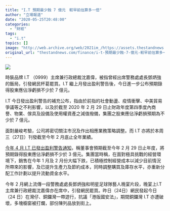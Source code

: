 ```yaml
---
title: "I.T 預期最少蝕 7 億元　較早前估算多一倍"
author: "立場報道"
date: "2020-05-25T20:48:00"
categories:
  - "財經"
tags:
  - "i.t"
topics: []
image: "http://web.archive.org/web/2021im_/https://assets.thestandnews.com/media/photos/it-13_UNmwy.png"
original_url: "thestandnews.com/finance/i-t-預期最少蝕-7-億元-較早前估算多一倍"
---
```

![](http://web.archive.org/web/2021im_/https://assets.thestandnews.com/media/photos/it-13_UNmwy.png)

時裝品牌 I.T （0999）主席兼行政總裁沈嘉偉，被指曾經出席警務處處長鄧炳強的飯局，引發網民杯葛罷買。I.T 繼上月發出盈利警告後，今日進一步公布預期錄得股東應佔淨虧損不少於 7 億元。

I.T 今日發出盈利警告的補充公布，指由於前指的社會動盪、疫情衝擊、中美貿易爭議等之不利影響，以及於截至 2020 年 2 月 29 日止財政年度第四季度內商譽、物業、傢具及設備及使用權資產之減值撥備，集團之股東應佔淨虧損預期為不少於 7 億元。

面對嚴峻考驗，公司將密切關注市況及作出相應業務策略調整。而 I.T 亦將於本周三（27日）刊發截至今年 2 月底止全年業績。

[今年 4 月 I.T 已發出盈利警告通知](../../society/%E6%9B%BE%E5%87%BA%E5%B8%AD%E4%B8%80%E5%93%A5%E9%A3%AF%E5%B1%80%E6%83%B9%E7%B6%B2%E6%B0%91%E7%BD%B7%E8%B2%B7-%E6%B2%88%E5%98%89%E5%81%89%E6%97%97%E4%B8%8B-i-t-%E7%99%BC%E7%9B%88%E8%AD%A6-%E6%96%99%E5%85%A8%E5%B9%B4%E8%9D%95%E8%87%B3%E5%B0%91-3-%E5%84%84/)，稱董事會預期截至今年 2 月 29 日止年度，將預期錄得股東應佔淨虧損不少於 3 億元。集團當時稱，在面對極具挑戰的經營環境下，銷售在今年 1 月及 2 月份大幅下跌，已積極控制經營成本以減少目前情況所帶來的影響，及已提升生產力及節約成本，同時調整購買及庫存水平，亦重新分配工作計劃以提升流動資金水平。

今年 2 月網上流傳一段警務處處長鄧炳強和明星足球隊藝人晚宴片段，晚宴上I.T 主席兼行政總裁沈嘉偉亦在席中，引發網民罷買。昨日（24日）網民發起今日（24 日）在灣仔、銅鑼灣一帶遊行，抗議「港版國安法」，期間銅鑼灣 I.T 亦遭破壞，多塊櫥窗被打爛，部份陳列品放到街上。